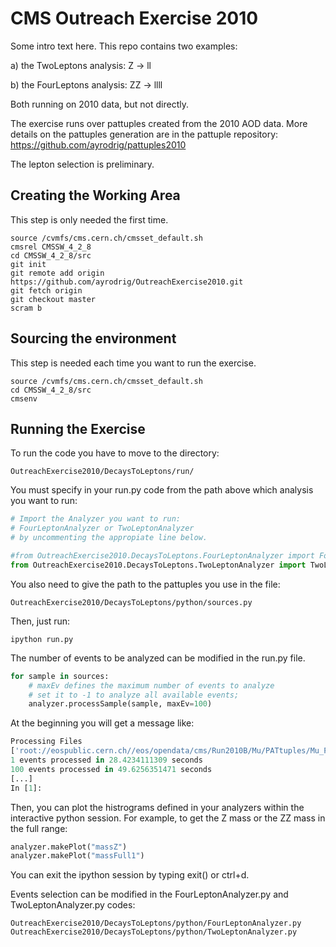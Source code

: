 # CMS Outreach Exercise 2010

Some intro text here. This repo contains two examples:

a) the TwoLeptons analysis: Z ->  ll

b) the FourLeptons analysis: ZZ -> llll

Both running on 2010 data, but not directly.

The exercise runs over pattuples created from the 2010 AOD data. 
More details on the pattuples generation are in the pattuple repository:
https://github.com/ayrodrig/pattuples2010

The lepton selection is preliminary.

## Creating the Working Area

This step is only needed the first time.

```
source /cvmfs/cms.cern.ch/cmsset_default.sh
cmsrel CMSSW_4_2_8
cd CMSSW_4_2_8/src
git init
git remote add origin https://github.com/ayrodrig/OutreachExercise2010.git 
git fetch origin
git checkout master
scram b 
```

## Sourcing the environment 

This step is needed each time you want to run the exercise.

```
source /cvmfs/cms.cern.ch/cmsset_default.sh
cd CMSSW_4_2_8/src
cmsenv
```

## Running the Exercise

To run the code you have to move to the directory:

```
OutreachExercise2010/DecaysToLeptons/run/
```

You must specify in your run.py code from the path above which analysis you want to run:

```python
# Import the Analyzer you want to run:
# FourLeptonAnalyzer or TwoLeptonAnalyzer
# by uncommenting the appropiate line below. 

#from OutreachExercise2010.DecaysToLeptons.FourLeptonAnalyzer import FourLeptonAnalyzer as MyAnalyzer
from OutreachExercise2010.DecaysToLeptons.TwoLeptonAnalyzer import TwoLeptonAnalyzer as MyAnalyzer
``` 

You also need to give the path to the pattuples you use in the file:
```
OutreachExercise2010/DecaysToLeptons/python/sources.py
``` 
 
Then, just run:

```
ipython run.py
```

The number of events to be analyzed can be modified in the run.py file.

```python
for sample in sources:
    # maxEv defines the maximum number of events to analyze
    # set it to -1 to analyze all available events; 
    analyzer.processSample(sample, maxEv=100)
```

At the beginning you will get a message like: 

```python
Processing Files
['root://eospublic.cern.ch//eos/opendata/cms/Run2010B/Mu/PATtuples/Mu_PAT_data_500files_1.root', 'root://eospublic.cern.ch//eos/opendata/cms/Run2010B/Mu/PATtuples/Mu_PAT_data_500files_2.root', 'root://eospublic.cern.ch//eos/opendata/cms/Run2010B/Mu/PATtuples/Mu_PAT_data_500files_3.root', 'root://eospublic.cern.ch//eos/opendata/cms/Run2010B/Mu/PATtuples/Mu_PAT_data_500files_4.root', 'root://eospublic.cern.ch//eos/opendata/cms/Run2010B/Mu/PATtuples/Mu_PAT_data_500files_5.root', 'root://eospublic.cern.ch//eos/opendata/cms/Run2010B/Mu/PATtuples/Mu_PAT_data_500files_6.root', 'root://eospublic.cern.ch//eos/opendata/cms/Run2010B/Electron/PATtuples/Electron_PAT_data_500files_1.root', 'root://eospublic.cern.ch//eos/opendata/cms/Run2010B/Electron/PATtuples/Electron_PAT_data_500files_2.root', 'root://eospublic.cern.ch//eos/opendata/cms/Run2010B/Electron/PATtuples/Electron_PAT_data_500files_3.root', 'root://eospublic.cern.ch//eos/opendata/cms/Run2010B/Electron/PATtuples/Electron_PAT_data_500files_4.root', 'root://eospublic.cern.ch//eos/opendata/cms/Run2010B/Electron/PATtuples/Electron_PAT_data_500files_5.root', 'root://eospublic.cern.ch//eos/opendata/cms/Run2010B/Electron/PATtuples/Electron_PAT_data_500files_6.root']
1 events processed in 28.4234111309 seconds
100 events processed in 49.6256351471 seconds
[...]
In [1]: 
```

Then, you can plot the histrograms defined in your analyzers within the interactive python session. 
For example, to get the Z mass or the ZZ mass in the full range:

```python
analyzer.makePlot("massZ") 
analyzer.makePlot("massFull1")
```

You can exit the ipython session by typing exit() or ctrl+d.

Events selection can be modified in the FourLeptonAnalyzer.py and TwoLeptonAnalyzer.py codes:
```
OutreachExercise2010/DecaysToLeptons/python/FourLeptonAnalyzer.py
OutreachExercise2010/DecaysToLeptons/python/TwoLeptonAnalyzer.py
```

